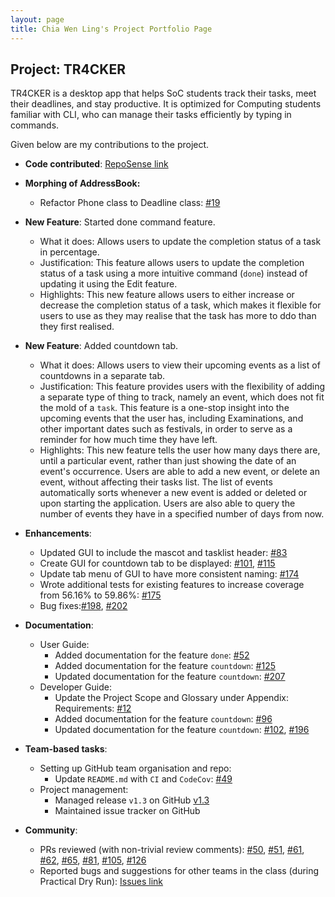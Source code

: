 ```yaml
---
layout: page
title: Chia Wen Ling's Project Portfolio Page
---
```


## Project: TR4CKER

TR4CKER is a desktop app that helps SoC students track their tasks, meet their deadlines, and stay productive. It is
optimized for Computing students familiar with CLI, who can manage their tasks efficiently by typing in commands.

Given below are my contributions to the project.

* **Code contributed**: [RepoSense link](https://nus-cs2103-ay2021s1.github.io/tp-dashboard/#breakdown=true&search=cwenling)

* **Morphing of AddressBook:**
  * Refactor Phone class to Deadline class: [\#19](https://github.com/AY2021S1-CS2103T-T10-2/tp/pull/19)

* **New Feature**: Started done command feature.
  * What it does: Allows users to update the completion status of a task in percentage.
  * Justification: This feature allows users to update the completion status of a task using a more intuitive command
  \(`done`) instead of updating it using the Edit feature.
  * Highlights: This new feature allows users to either increase or decrease the completion status of a task, which
  makes it flexible for users to use as they may realise that the task has more to ddo than they first realised.

* **New Feature**: Added countdown tab.
  * What it does: Allows users to view their upcoming events as a list of countdowns in a separate tab.
  * Justification: This feature provides users with the flexibility of adding a separate type of thing to track,
  namely an event, which does not fit the mold of a `task`. This feature is a one-stop insight into the upcoming events
  that the user has, including Examinations, and other important dates such as festivals, in order to serve as a
  reminder for how much time they have left.
  * Highlights: This new feature tells the user how many days there are, until a particular event, rather than just
  showing the date of an event's occurrence. Users are able to add a new event, or delete an event, without affecting
  their tasks list. The list of events automatically sorts whenever a new event is added or deleted or upon
  starting the application. Users are also able to query the number of events they have in a specified number of days
  from now.

* **Enhancements**:
  * Updated GUI to include the mascot and tasklist header: [\#83](https://github.com/AY2021S1-CS2103T-T10-2/tp/pull/83)
  * Create GUI for countdown tab to be displayed: [\#101](https://github.com/AY2021S1-CS2103T-T10-2/tp/pull/101),
  [\#115](https://github.com/AY2021S1-CS2103T-T10-2/tp/pull/115)
  * Update tab menu of GUI to have more consistent naming: [\#174](https://github.com/AY2021S1-CS2103T-T10-2/tp/pull/174)
  * Wrote additional tests for existing features to increase coverage from 56.16% to 59.86%: [\#175](https://github.com/AY2021S1-CS2103T-T10-2/tp/pull/175)
  * Bug fixes:[\#198](https://github.com/AY2021S1-CS2103T-T10-2/tp/pull/198), [\#202](https://github.com/AY2021S1-CS2103T-T10-2/tp/pull/202)

* **Documentation**:
  * User Guide:
    * Added documentation for the feature `done`: [\#52](https://github.com/AY2021S1-CS2103T-T10-2/tp/pull/52)
    * Added documentation for the feature `countdown`: [\#125](https://github.com/AY2021S1-CS2103T-T10-2/tp/pull/125)
    * Updated documentation for the feature `countdown`: [\#207](https://github.com/AY2021S1-CS2103T-T10-2/tp/pull/207)
  * Developer Guide:
    * Update the Project Scope and Glossary under Appendix: Requirements: [\#12](https://github.com/AY2021S1-CS2103T-T10-2/tp/pull/12)
    * Added documentation for the feature `countdown`: [\#96](https://github.com/AY2021S1-CS2103T-T10-2/tp/pull/96)
    * Updated documentation for the feature `countdown`: [\#102](https://github.com/AY2021S1-CS2103T-T10-2/tp/pull/102),
    [\#196](https://github.com/AY2021S1-CS2103T-T10-2/tp/pull/196)

* **Team-based tasks**:
  * Setting up GitHub team organisation and repo:
    * Update `README.md` with `CI` and `CodeCov`: [\#49](https://github.com/AY2021S1-CS2103T-T10-2/tp/pull/49)
  * Project management:
    * Managed release `v1.3` on GitHub [v1.3](https://github.com/AY2021S1-CS2103T-T10-2/tp/releases/tag/v1.3)
    * Maintained issue tracker on GitHub

* **Community**:
  * PRs reviewed (with non-trivial review comments): [\#50](https://github.com/AY2021S1-CS2103T-T10-2/tp/pull/50),
  [\#51](https://github.com/AY2021S1-CS2103T-T10-2/tp/pull/51), [\#61](https://github.com/AY2021S1-CS2103T-T10-2/tp/pull/61),
  [\#62](https://github.com/AY2021S1-CS2103T-T10-2/tp/pull/62), [\#65](https://github.com/AY2021S1-CS2103T-T10-2/tp/pull/65),
  [\#81](https://github.com/AY2021S1-CS2103T-T10-2/tp/pull/81), [\#105](https://github.com/AY2021S1-CS2103T-T10-2/tp/pull/105),
  [\#126](https://github.com/AY2021S1-CS2103T-T10-2/tp/pull/126)
  * Reported bugs and suggestions for other teams in the class (during Practical Dry Run): [Issues link](https://github.com/cwenling/ped/issues)
